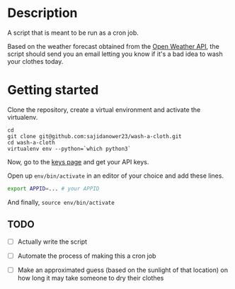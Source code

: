 # Description

A script that is meant to be run as a cron job.

Based on the weather forecast obtained from the [Open Weather API](https://openweathermap.org/forecast5),
the script should send you an email letting you know if it's a bad idea to wash your clothes today.

# Getting started

Clone the repository, create a virtual environment and activate the virtualenv.
```console
cd
git clone git@github.com:sajidanower23/wash-a-cloth.git
cd wash-a-cloth
virtualenv env --python=`which python3`
```

Now, go to the [keys page](https://home.openweathermap.org/api_keys)
and get your API keys.

Open up `env/bin/activate` in an editor of your choice and add
these lines.

```bash
export APPID=... # your APPID
```

And finally,
`source env/bin/activate `

## TODO

 - [ ] Actually write the script
 - [ ] Automate the process of making this a cron job
 - [ ] Make an approximated guess (based on the sunlight of that location) on how long it may take someone to dry their clothes


